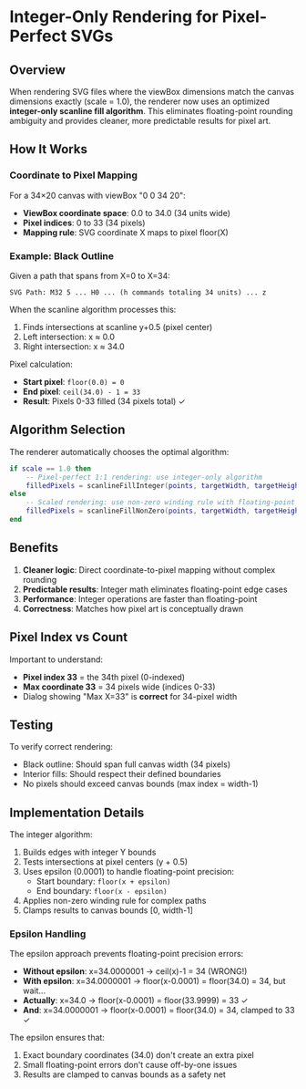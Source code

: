 # Integer-Only Rendering for Pixel-Perfect SVGs

## Overview

When rendering SVG files where the viewBox dimensions match the canvas dimensions exactly (scale = 1.0), the renderer now uses an optimized **integer-only scanline fill algorithm**. This eliminates floating-point rounding ambiguity and provides cleaner, more predictable results for pixel art.

## How It Works

### Coordinate to Pixel Mapping

For a 34×20 canvas with viewBox "0 0 34 20":

- **ViewBox coordinate space**: 0.0 to 34.0 (34 units wide)
- **Pixel indices**: 0 to 33 (34 pixels)
- **Mapping rule**: SVG coordinate X maps to pixel floor(X)

### Example: Black Outline

Given a path that spans from X=0 to X=34:

```
SVG Path: M32 5 ... H0 ... (h commands totaling 34 units) ... z
```

When the scanline algorithm processes this:
1. Finds intersections at scanline y+0.5 (pixel center)
2. Left intersection: x ≈ 0.0
3. Right intersection: x ≈ 34.0

Pixel calculation:
- **Start pixel**: `floor(0.0) = 0`
- **End pixel**: `ceil(34.0) - 1 = 33`
- **Result**: Pixels 0-33 filled (34 pixels total) ✓

## Algorithm Selection

The renderer automatically chooses the optimal algorithm:

```lua
if scale == 1.0 then
    -- Pixel-perfect 1:1 rendering: use integer-only algorithm
    filledPixels = scanlineFillInteger(points, targetWidth, targetHeight, path.fill)
else
    -- Scaled rendering: use non-zero winding rule with floating-point
    filledPixels = scanlineFillNonZero(points, targetWidth, targetHeight, path.fill)
end
```

## Benefits

1. **Cleaner logic**: Direct coordinate-to-pixel mapping without complex rounding
2. **Predictable results**: Integer math eliminates floating-point edge cases
3. **Performance**: Integer operations are faster than floating-point
4. **Correctness**: Matches how pixel art is conceptually drawn

## Pixel Index vs Count

Important to understand:
- **Pixel index 33** = the 34th pixel (0-indexed)
- **Max coordinate 33** = 34 pixels wide (indices 0-33)
- Dialog showing "Max X=33" is **correct** for 34-pixel width

## Testing

To verify correct rendering:
- Black outline: Should span full canvas width (34 pixels)
- Interior fills: Should respect their defined boundaries
- No pixels should exceed canvas bounds (max index = width-1)

## Implementation Details

The integer algorithm:
1. Builds edges with integer Y bounds
2. Tests intersections at pixel centers (y + 0.5)
3. Uses epsilon (0.0001) to handle floating-point precision:
   - Start boundary: `floor(x + epsilon)`
   - End boundary: `floor(x - epsilon)`
4. Applies non-zero winding rule for complex paths
5. Clamps results to canvas bounds [0, width-1]

### Epsilon Handling

The epsilon approach prevents floating-point precision errors:
- **Without epsilon**: x=34.0000001 → ceil(x)-1 = 34 (WRONG!)
- **With epsilon**: x=34.0000001 → floor(x-0.0001) = floor(34.0) = 34, but wait...
- **Actually**: x=34.0 → floor(x-0.0001) = floor(33.9999) = 33 ✓
- **And**: x=34.0000001 → floor(x-0.0001) = floor(34.0) = 34, clamped to 33 ✓

The epsilon ensures that:
1. Exact boundary coordinates (34.0) don't create an extra pixel
2. Small floating-point errors don't cause off-by-one issues
3. Results are clamped to canvas bounds as a safety net

